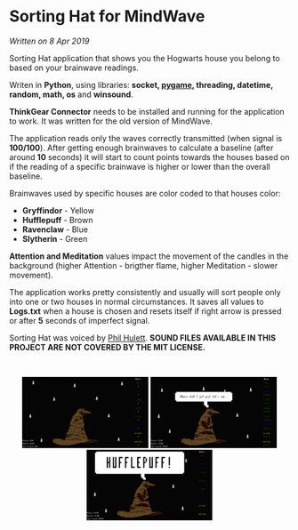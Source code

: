 # Sorting Hat for MindWave
*Written on 8 Apr 2019*

Sorting Hat application that shows you the Hogwarts house you belong to based on your brainwave readings.

Writen in **Python**, using libraries: **socket, <a href="https://github.com/pygame/">pygame</a>, threading, datetime, random, math, os** and **winsound**.

**ThinkGear Connector** needs to be installed and running for the application to work. It was written for the old version of MindWave.

The application reads only the waves correctly transmitted (when signal is **100/100**). After getting enough brainwaves to calculate a baseline (after around **10** seconds) it will start to count points towards the houses based on if the reading of a specific brainwave is higher or lower than the overall baseline.

Brainwaves used by specific houses are color coded to that houses color:
- **Gryffindor** - Yellow 
- **Hufflepuff** - Brown 
- **Ravenclaw** - Blue 
- **Slytherin** - Green 
 
**Attention and Meditation** values impact the movement of the candles in the background (higher Attention - brigther flame, higher Meditation - slower movement).

The application works pretty consistently and usually will sort people only into one or two houses in normal circumstances. It saves all values to **Logs.txt** when a house is chosen and resets itself if right arrow is pressed or after **5** seconds of imperfect signal.

Sorting Hat was voiced by <a href="https://www.fiverr.com/philhulett">Phil Hulett</a>. **SOUND FILES AVAILABLE IN THIS PROJECT ARE NOT COVERED BY THE MIT LICENSE.**

<br>
<p align="center">
  <img width="45%" height="45%" src="screenshots/game1.png">
  <img width="45%" height="45%" src="screenshots/game2.png">
  <img width="45%" height="45%" src="screenshots/game3.png">
</p>



